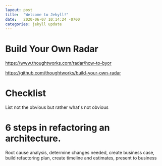 ```yaml
---
layout: post
title:  "Welcome to Jekyll!"
date:   2020-06-07 10:14:24 -0700
categories: jekyll update
---
```

# Build Your Own Radar
https://www.thoughtworks.com/radar/how-to-byor

https://github.com/thoughtworks/build-your-own-radar

# Checklist
List not the obvious but rather what's not obvious

# 6 steps in refactoring an architecture.
Root cause analysis, determine changes needed, create business case, build refactoring plan, create timeline and estimates, present to business

